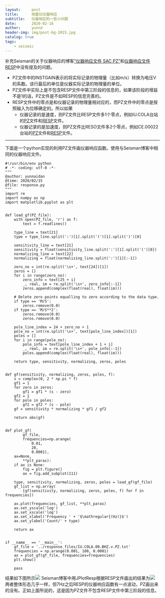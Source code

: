 ```yaml
---
layout:     post
title:      地震仪仪器响应
subtitle:   仪器响应的一些小问题
date:       2020-02-16
author:     yunnd
header-img: img/post-bg-2015.jpg
catalog: true
tags:
    - seismic
---
```

补充Seisman的关于仪器响应的博客[“仪器响应文件 SAC PZ”](https://blog.seisman.info/instrumental-response-sacpz/)和[仪器响应文件 RESP](https://blog.seisman.info/instrumental-response-resp/)中没有提及的问题。

* PZ文件中的INSTGAIN表示的将实际记录的物理量（比如m/s）转换为电压V的系数。该行最后的单位是仪器实际记录的物理量的单位。
* PZ文件中实际上是不包含RESP文件中第三阶段的信息的，如果该阶段的增益不是1的话，PZ文件是不如RESP的信息完善的。
* RESP文件中的零点是和仪器记录的物理量相对应的，而PZ文件中的零点是按照输入为位移确定的。所以如果
    *   仪器记录的是速度，则PZ文件比RESP文件多1个零点，例如IU.COLA台站的[PZ](https://github.com/yunndlalala/yunndlalala.github.io/raw/master/file/2020-02-16-response_files/IU.COLA.00.BHZ.v.PZ.txt)文件和[RESP](https://github.com/yunndlalala/yunndlalala.github.io/raw/master/file/2020-02-16-response_files/IU.COLA.00.BHZ.v.RESP.txt)文件。
    *   仪器记录的是加速度，则PZ文件比RESO文件多2个零点，例如CE.00022台站的[PZ](https://github.com/yunndlalala/yunndlalala.github.io/raw/master/file/2020-02-16-response_files/CE.00022.HNE.a.PZ.txt)文件和[RESP](https://github.com/yunndlalala/yunndlalala.github.io/raw/master/file/2020-02-16-response_files/CE.00022.HNE.a.RESP.txt)文件。

-------
下面是一个python实现的利用PZ文件画仪器响应函数。使用与Seisman博客中相同的仪器响应文件。
```
#!/usr/bin/env python
# -*- coding: utf-8 -*-
"""
@author: yunnaidan
@time: 2020/02/15
@file: response.py
"""
import re
import numpy as np
import matplotlib.pyplot as plt


def load_gf(PZ_file):
    with open(PZ_file, 'r') as f:
        text = f.readlines()

    type_line = text[21]
    type = type_line.split(':')[1].split('(')[1].split(')')[0]

    sensitivity_line = text[21]
    sensitivity = float(sensitivity_line.split(':')[1].split('(')[0])
    normalizing_line = text[22]
    normalizing = float(normalizing_line.split(':')[1][:-1])

    zero_no = int(re.split('\s+', text[24])[1])
    zeros = []
    for i in range(zero_no):
        zero_info = text[25 + i]
        _, real, im = re.split('\s+', zero_info[:-1])
        zeros.append(complex(float(real), float(im)))

    # Delete zero points equalling to zero according to the data type.
    if type == 'M/S':
        zeros.remove(0.0)
    if type == 'M/S**2':
        zeros.remove(0.0)
        zeros.remove(0.0)

    pole_line_index = 24 + zero_no + 1
    pole_no = int(re.split('\s+', text[pole_line_index])[1])
    poles = []
    for i in range(pole_no):
        pole_info = text[pole_line_index + 1 + i]
        _, real, im = re.split('\s+', pole_info[:-1])
        poles.append(complex(float(real), float(im)))

    return type, sensitivity, normalizing, zeros, poles


def gf(sensitivity, normalizing, zeros, poles, f):
    s = complex(0, 2 * np.pi * f)
    gf1 = 1
    for zero in zeros:
        gf1 = gf1 * (s - zero)
    gf2 = 1
    for pole in poles:
        gf2 = gf2 * (s - pole)
    gf = sensitivity * normalizing * gf1 / gf2

    return abs(gf)


def plot_gf(
        gf_file,
        frequencies=np.arange(
            0.01,
            20,
            0.0001),
    ax=None,
        **plt_paras):
    if ax is None:
        fig = plt.figure()
        ax = fig.add_subplot(111)

    type, sensitivity, normalizing, zeros, poles = load_gf(gf_file)
    gf_list = np.array(
        [gf(sensitivity, normalizing, zeros, poles, f) for f in frequencies])

    ax.plot(frequencies, gf_list, **plt_paras)
    ax.set_yscale('log')
    ax.set_xscale('log')
    ax.set_xlabel('Frequency ' + '$\mathregular{(Hz)}$')
    ax.set_ylabel('Count/' + type)

    return ax


if __name__ == '__main__':
    gf_file = '../response_files/IU.COLA.00.BHZ.v.PZ.txt'
    frequencies = np.arange(0.001, 100, 0.0001)
    ax = plot_gf(gf_file, frequencies=frequencies)
    plt.show()

    pass

```
结果如下图所示![](https://github.com/yunndlalala/yunndlalala.github.io/raw/master/img/2020-02-16-response_img/response_PZ.jpg)
Seisman博客中用JPlotResp根据RESP文件画出的结果为![](https://github.com/yunndlalala/yunndlalala.github.io/raw/master/img/seisman.jpg)
两者整体形态几乎一样，但7Hz之后RESP的仪器响应函数有一点波动，PZ画出来的没有。正如上面所说的，这是因为PZ文件不包含RESP文件中第三阶段的信息。

